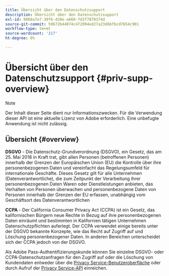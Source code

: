 ```yaml
---
title: Übersicht über den Datenschutzsupport
description: Übersicht über den Datenschutzsupport
exl-id: 9868a7e7-30f6-420e-a660-7d2f7870374d
source-git-commit: 59672b44074c472094ed27a23d6bfbcd7654c901
workflow-type: tm+mt
source-wordcount: '217'
ht-degree: 0%

---
```


# Übersicht über den Datenschutzsupport {#priv-supp-overview}

>[!NOTE]
>
>Der Inhalt dieser Seite dient nur Informationszwecken. Für die Verwendung dieser API ist eine aktuelle Lizenz von Adobe erforderlich. Eine unbefugte Anwendung ist nicht zulässig.

## Übersicht {#overview}

**DSGVO** - Die Datenschutz-Grundverordnung (DSGVO), ein Gesetz, das am 25. Mai 2018 in Kraft trat, gibt allen Personen (betroffenen Personen) innerhalb der Grenzen der Europäischen Union (EU) die Kontrolle über ihre personenbezogenen Daten und vereinfacht das Regelungsumfeld für internationale Geschäfte. Dieses Gesetz gilt für alle Unternehmen (Datenverantwortliche), die zum Zeitpunkt der Verarbeitung ihrer personenbezogenen Daten Waren oder Dienstleistungen anbieten, das Verhalten von Personen überwachen und personenbezogene Daten von Personen innerhalb der Grenzen der EU erfassen, unabhängig vom Geschäftsort des Datenverantwortlichen

**CCPA** - Der California Consumer Privacy Act (CCPA) ist ein Gesetz, das kalifornischen Bürgern neue Rechte in Bezug auf ihre personenbezogenen Daten einräumt und bestimmten in Kalifornien tätigen Unternehmen Datenschutzpflichten auferlegt. Der CCPA verwendet einige bereits unter der DSGVO bekannte Konzepte, wie das Recht auf Zugriff auf und Löschung personenbezogener Daten. In anderen Bereichen unterscheidet sich der CCPA jedoch von der DSGVO.

Als Adobe Pass-Authentifizierungskunde können Sie einzelne DSGVO- oder CCPA-Datenschutzanfragen für den Zugriff auf oder die Löschung von Kundendaten entweder über die [Privacy Service-Benutzeroberfläche](https://www.adobe.io/apis/experiencecloud/gdpr/docs/alldocs.html#!api-specification/markdown/narrative/tutorials/privacy_service_tutorial/privacy_service_ui_tutorial.md) oder durch Aufruf der [Privacy Service-API](https://www.adobe.io/apis/experiencecloud/gdpr/docs/alldocs.html#!api-specification/markdown/narrative/tutorials/privacy_service_tutorial/privacy_service_api_tutorial.md) einreichen.

<!--

>[!MORELIKETHIS]
>
>* [Privacy Services Overview](https://www.adobe.io/apis/experiencecloud/gdpr/docs/alldocs.html#!api-specification/markdown/narrative/technical_overview/privacy_service_overview/privacy_service_overview.md)
>* [Privacy Service API documentation](https://www.adobe.io/apis/experiencecloud/gdpr.html)
-->
